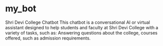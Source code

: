 # my_bot
Shri Devi College Chatbot  This chatbot is a conversational AI or virtual assistant designed to help students and faculty at Shri Devi College with a variety of tasks, such as:  Answering questions about the college, courses offered, such as admission requirements.

